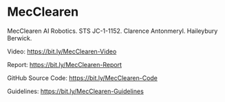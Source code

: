 # MecClearen
MecClearen AI Robotics. STS JC-1-1152. Clarence Antonmeryl. Haileybury Berwick.

Video: https://bit.ly/MecClearen-Video

Report: https://bit.ly/MecClearen-Report

GitHub Source Code: https://bit.ly/MecClearen-Code

Guidelines: https://bit.ly/MecClearen-Guidelines
